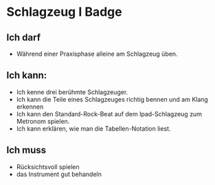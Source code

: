 # Schlagzeug I Badge

## Ich darf

- Während einer Praxisphase alleine am Schlagzeug üben.

## Ich kann:

- Ich kenne drei berühmte Schlagzeuger.
- Ich kann die Teile eines Schlagzeuges richtig bennen und am Klang erkennen
- Ich kann den Standard-Rock-Beat auf dem Ipad-Schlagzeug zum Metronom spielen.
- Ich kann erklären, wie man die Tabellen-Notation liest.

## Ich muss

- Rücksichtsvoll spielen
- das Instrument gut behandeln

&nbsp;

&nbsp;